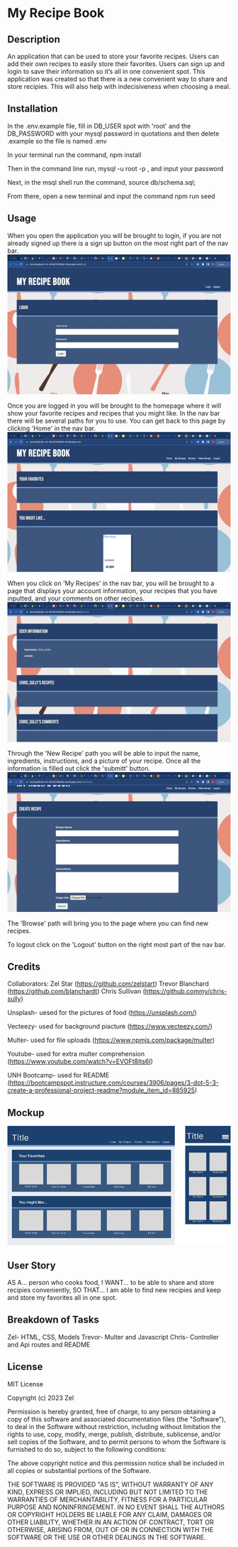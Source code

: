 # My Recipe Book

## Description
An application that can be used to store your favorite recipes. Users can add their own recipes to easily store their favorites. Users can sign up and login to save their information so it’s all in one convenient spot. This application was created so that there is a new convenient way to share and store recipies. This will also help with indecisiveness when choosing a meal.

## Installation
In the .env.example file, fill in DB_USER spot with 'root' and the DB_PASSWORD with your mysql password in quotations
and then delete .example so the file is named .env

In your terminal run the command, npm install

Then in the command line run, mysql -u root -p , and input your password

Next, in the msql shell run the command, source db/schema.sql; 

From there, open a new terminal and input the command npm run seed

## Usage
When you open the application you will be brought to login, if you are not already signed up there is a sign up button on the most right part of the nav bar.
![Login page](public/assets/Screen%20Shot%202023-10-15%20at%208.45.40%20PM.png)

Once you are logged in you will be brought to the homepage where it will show your favorite recipes and recipes that you might like. In the nav bar there will be several paths for you to use. You can get back to this page by clicking 'Home' in the nav bar.
![Homepage](public/assets/Screen%20Shot%202023-10-15%20at%208.50.50%20PM.png)

When you click on 'My Recipes' in the nav bar, you will be brought to a page that displays your account information, your recipes that you have inputted, and your comments on other recipes.
![My Recipes Page](public/assets/Screen%20Shot%202023-10-15%20at%208.51.46%20PM.png)

Through the 'New Recipe' path you will be able to input the name, ingredients, instructions, and a picture of your recipe. Once all the information is filled out click the 'submitt' button.
![New Recipe Page](public/assets/Screen%20Shot%202023-10-15%20at%208.54.58%20PM.png)

The 'Browse' path will bring you to the page where you can find new recipes.

To logout click on the 'Logout' button on the right most part of the nav bar.

## Credits
Collaborators:
Zel Star (https://github.com/zelstart)
Trevor Blanchard (https://github.com/blanchardt)
Chris Sullivan (https://github.commy/chris-sully)

Unsplash- uesed for the pictures of food (https://unsplash.com/)

Vecteezy- used for background piacture (https://www.vecteezy.com/)

Multer- used for file uploads (https://www.npmjs.com/package/multer)

Youtube- used for extra multer comprehension (https://www.youtube.com/watch?v=EVOFt8Its6I)

UNH Bootcamp- used for README (https://bootcampspot.instructure.com/courses/3906/pages/3-dot-5-3-create-a-professional-project-readme?module_item_id=885925)

## Mockup
![Application Mockup](public/assets/image.png)

## User Story
 AS A... person who cooks food,
 I WANT... to be able to share and store recipies conveniently,
 SO THAT... I am able to find new recipies and keep and store my favorites all in one spot.

## Breakdown of Tasks
Zel- HTML, CSS, Models
Trevor- Multer and Javascript
Chris- Controller and Api routes and README

## License
MIT License

Copyright (c) 2023 Zel

Permission is hereby granted, free of charge, to any person obtaining a copy
of this software and associated documentation files (the "Software"), to deal
in the Software without restriction, including without limitation the rights
to use, copy, modify, merge, publish, distribute, sublicense, and/or sell
copies of the Software, and to permit persons to whom the Software is
furnished to do so, subject to the following conditions:

The above copyright notice and this permission notice shall be included in all
copies or substantial portions of the Software.

THE SOFTWARE IS PROVIDED "AS IS", WITHOUT WARRANTY OF ANY KIND, EXPRESS OR
IMPLIED, INCLUDING BUT NOT LIMITED TO THE WARRANTIES OF MERCHANTABILITY,
FITNESS FOR A PARTICULAR PURPOSE AND NONINFRINGEMENT. IN NO EVENT SHALL THE
AUTHORS OR COPYRIGHT HOLDERS BE LIABLE FOR ANY CLAIM, DAMAGES OR OTHER
LIABILITY, WHETHER IN AN ACTION OF CONTRACT, TORT OR OTHERWISE, ARISING FROM,
OUT OF OR IN CONNECTION WITH THE SOFTWARE OR THE USE OR OTHER DEALINGS IN THE
SOFTWARE.